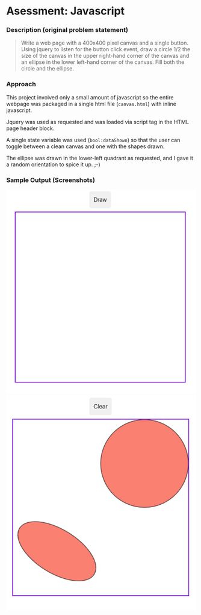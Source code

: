 # Asessment: Javascript

### Description (original problem statement)

> Write a web page with a 400x400 pixel canvas and a single button. Using jquery to listen for the button click event, draw a circle 1/2 the size of the canvas in the upper right-hand corner of the canvas and an ellipse in the lower left-hand corner of the canvas. Fill both the circle and the ellipse.


### Approach

This project involved only a small amount of javascript so the entire webpage was packaged in a single
html file (`canvas.html`) with inline javascript.

Jquery was used as requested and was loaded via script tag in the HTML page header block.

A single state variable was used (`bool:dataShown`) so that the user can toggle between a clean canvas and one with the shapes drawn.

The ellipse was drawn in the lower-left quadrant as requested, and I gave it a random orientation to spice it up. ;-)


### Sample Output (Screenshots)

![](./screenshot_01.png)
![](./screenshot_02.png)